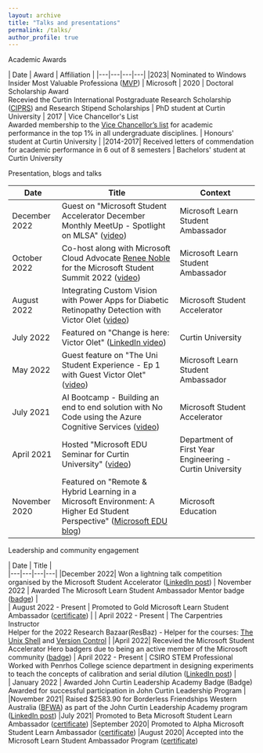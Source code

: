 ```yaml
---
layout: archive
title: "Talks and presentations"
permalink: /talks/
author_profile: true
---
```


<!-- {% if site.talkmap_link == true %}

<p style="text-decoration:underline;"><a href="/talkmap.html">See a map of all the places I've given a talk!</a></p>

{% endif %} -->

<!-- {% for post in site.talks reversed %}
  {% include archive-single-talk.html %}
{% endfor %} -->


Academic Awards


| Date  | Award  | Affiliation  |
|---|---|---|---|
|2023| Nominated to Windows Insider Most Valuable Professiona ([MVP](https://mvp.microsoft.com/)) | Microsoft
| 2020  | Doctoral Scholarship Award <br> Recevied the Curtin International Postgraduate Research Scholarship ([CIPRS](https://www.scholarshipsads.com/curtin-international-postgraduate-research-scholarships-ciprs-curtin-university-australia/)) and Research Stipend Scholarships    |  PhD student at Curtin University 
| 2017  | Vice Chancellor's List<br>Awarded membership to the [Vice Chancellor’s list](https://www.curtin.edu.au/students/experience/vice-chancellors-list/) for academic performance in the top 1% in all undergraduate disciplines.  | Honours' student at Curtin University  | 
|2014-2017| Received  letters of commendation for academic performance  in 6 out of 8 semesters | Bachelors' student at Curtin University

Presentation, blogs and talks 

|  Date | Title  | Context  |  
|---|---|---|
|  December 2022 | Guest on "Microsoft Student Accelerator December Monthly MeetUp - Spotlight on MLSA" ([video](https://www.youtube.com/watch?v=gnP8fMK71NU))   |  Microsoft Learn Student Ambassador  | 
| October 2022  | Co-host along with Microsoft Cloud Advocate [Renee Noble](https://developer.microsoft.com/en-us/advocates/renee-noble) for the Microsoft Student Summit 2022 ([video](https://www.youtube.com/watch?v=ZjHZ5zCGPbk)) | Microsoft Learn Student Ambassador  |
|  August 2022 | Integrating Custom Vision with Power Apps for Diabetic Retinopathy Detection with Victor Olet ([video](https://www.youtube.com/watch?v=uVe6FFVhDq8))  |   Microsoft Student Accelerator
|  July 2022| Featured on "Change is here: Victor Olet" ([LinkedIn video](https://www.linkedin.com/feed/update/urn:li:activity:6810378044277092352/)) | Curtin University  |  
| May 2022  | Guest feature on "The Uni Student Experience - Ep 1 with Guest Victor Olet" ([video](https://www.youtube.com/watch?v=wFSV7lFupaQ))  | Microsoft Learn Student Ambassador  |  
|July 2021| AI Bootcamp  - Building an end to end solution with No Code using the Azure Cognitive Services ([video](https://youtu.be/41x1wlphRoY))| Microsoft Student Accelerator  |
|April 2021| Hosted "Microsoft EDU Seminar for Curtin University" ([video](https://youtu.be/-NSmkagB8C4))| Department of First Year Engineering - Curtin University |  
|  November 2020 |  Featured on "Remote & Hybrid Learning in a Microsoft Environment: A Higher Ed Student Perspective" ([Microsoft EDU blog](https://educationblog.microsoft.com/en-us/2020/11/remote-hybrid-learning-in-a-microsoft-environment-a-higher-ed-student-perspective)) |  Microsoft Education |

Leadership and community engagement

|  Date | Title  |    
|---|---|---|---|
|December 2022| Won a lightning talk competition organised by the Microsoft Student Accelerator ([LinkedIn post](https://www.linkedin.com/posts/michellesandford_powerpoint-xbox-activity-7006062526257905664-6lpm?utm_source=share&utm_medium=member_desktop))
|  November 2022 | Awarded The Microsoft Learn Student Ambassador Mentor badge ([badge](https://www.credly.com/earner/earned/badge/a5ec6db0-e12a-44c2-b65a-0b9659728677))  |   
| August 2022 - Present  | Promoted to Gold Microsoft Learn Student Ambassador ([certificate]())   |
| April 2022 - Present  | The Carpentries Instructor<br>Helper for the 2022 Research Bazaar(ResBaz) - Helper for the courses: [The Unix Shell](https://swcarpentry.github.io/shell-novice/) and  [Version Control](https://carpentries-incubator.github.io/git-novice-branch-pr/)  | 
|April 2022| Recevied the Microsoft Student Accelerator Hero badgers due to being an active member of the Microsoft community ([badge]())
|  April 2022 - Present | CSIRO STEM Professional<br>Worked with Penrhos College science department in designing experiments to teach the concepts of calibration and serial dilution ([LinkedIn post](https://www.linkedin.com/posts/victorolet_as-part-of-the-csiro-stem-professionals-in-activity-7005441115394891776-ecXs?utm_source=share&utm_medium=member_desktop))  |   
|  January 2022 |  Awarded John Curtin Leadership Academy Badge (Badge) <br> Awarded for successful participation in John Curtin Leadership Program |
|November 2021| Raised $2583.90 for Borderless Friendships Western Australia ([BFWA](https://www.borderlessfriendship.org/)) as part of the John Curtin Leadership Academy program ([LinkedIn post](https://www.linkedin.com/posts/victorolet_what-a-thrill-it-was-to-take-part-in-the-activity-6877095367767298048-fRAO?utm_source=share&utm_medium=member_desktop))
|July 2021| Promoted to Beta Microsoft Student Learn Ambassador ([certificate]()) 
|September 2020| Promoted to Alpha Microsoft Student Learn Ambassador ([certificate]())
|August 2020| Accepted into the Microsoft Learn Student Ambassador Program ([certificate]())   